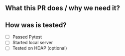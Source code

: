 ## What this PR does / why we need it?

<!-- Fill in content -->

## How was is tested?

- [ ] Passed Pytest
- [ ] Started local server
- [ ] Tested on HDAP (optional)

<!-- Extra information -->
